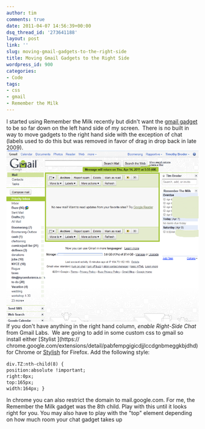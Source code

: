 ```yaml
---
author: tim
comments: true
date: 2011-04-07 14:56:39+00:00
dsq_thread_id: '273641188'
layout: post
link: ''
slug: moving-gmail-gadgets-to-the-right-side
title: Moving Gmail Gadgets to the Right Side
wordpress_id: 900
categories:
- Code
tags:
- css
- gmail
- Remember the Milk
---
```


I started using Remember the Milk recently but didn't want the [gmail
gadget](http://www.rememberthemilk.com/services/gmail/gadget/) to be so far
down on the left hand side of my screen.  There is no built in way to move
gadgets to the right hand side with the exception of chat (labels used to do
this but was removed in favor of drag in drop back in late 2009).
[![](/images/2011/04/gmail_right_widgets.png)](/images/2011/04/gmail_right_widgets.png)   If you don't have anything
in the right hand column, _enable Right-Side Chat_ from Gmail Labs.  We are
going to add in some custom css to gmail so install either [Stylist ](https://
chrome.google.com/extensions/detail/pabfempgigicdjjlccdgnbmeggkbjdhd)for
Chrome or [Stylish](https://addons.mozilla.org/en-US/firefox/addon/stylish/)
for Firefox. Add the following style: 

```
div.TZ:nth-child(8) {
position:absolute !important; 
right:0px; 
top:165px; 
width:164px; }
```

In chrome you can also restrict the domain to mail.google.com. For me, the
Remember the Milk gadget was the 8th child. Play with this until it looks
right for you. You may also have to play with the "top" element depending on
how much room your chat gadget takes up